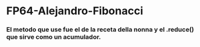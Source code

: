 # FP64-Alejandro-Fibonacci

### El metodo que use fue el de la receta della nonna y el .reduce() que sirve como un acumulador.